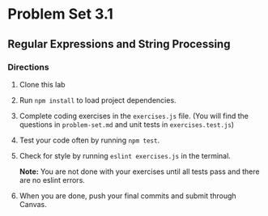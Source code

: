 # Problem Set 3.1
## Regular Expressions and String Processing 

### Directions
1. Clone this lab
2. Run `npm install` to load project dependencies.
3. Complete coding exercises in the `exercises.js` file. (You will find the questions in `problem-set.md` and unit tests in `exercises.test.js`)
4. Test your code often by running `npm test`.
5. Check for style by running `eslint exercises.js` in the terminal.

   **Note:** You are not done with your exercises until all tests pass and there are no eslint errors.

9. When you are done, push your final commits and submit through Canvas.

